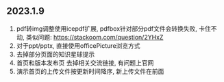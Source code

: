 
## 2023.1.9

1. pdf转img调整使用icepdf扩展, pdfbox针对部分pdf文件会转换失败, 卡住不动, 类似问题: https://stackoom.com/question/2YHxZ
2. 对于ppt/pptx, 直接使用officePicture浏览方式
3. 去掉部分页面的知识星球提示
4. 首页和版本发布页 去掉相关交流链接, 有问题上官网
5. 演示首页的上传文件按更新时间降序, 新上传文件在前面